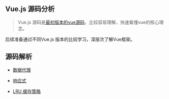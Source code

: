 ## Vue.js 源码分析 ##

> Vue.js 源码是[最初版本的vue源码](https://github.com/vuejs/vue/tree/a879ec06ef9504db8df2a19aac0d07609fe36131)，比较容易理解，快速看懂vue的核心理念。

后续准备通过不同Vue.js 版本的比较学习，深层次了解Vue框架。


## 源码解析 ##

- [数据代理](./docs/_proxy.md)

- [响应式](./docs/_observer.md)

- [LRU 缓存策略](./docs/_cache.md)
